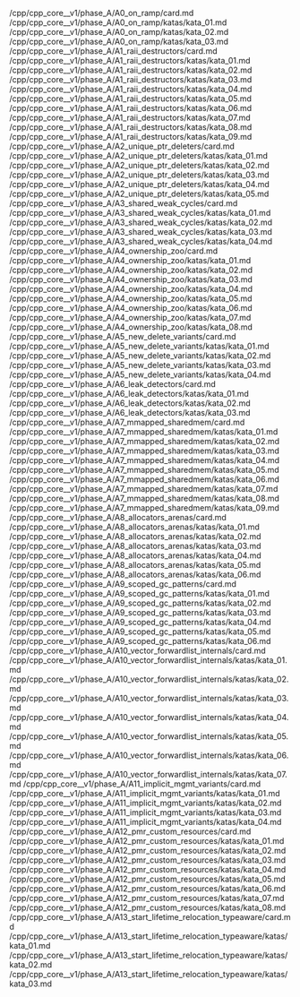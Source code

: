 /cpp/cpp_core__v1/phase_A/A0_on_ramp/card.md
/cpp/cpp_core__v1/phase_A/A0_on_ramp/katas/kata_01.md
/cpp/cpp_core__v1/phase_A/A0_on_ramp/katas/kata_02.md
/cpp/cpp_core__v1/phase_A/A0_on_ramp/katas/kata_03.md
/cpp/cpp_core__v1/phase_A/A1_raii_destructors/card.md
/cpp/cpp_core__v1/phase_A/A1_raii_destructors/katas/kata_01.md
/cpp/cpp_core__v1/phase_A/A1_raii_destructors/katas/kata_02.md
/cpp/cpp_core__v1/phase_A/A1_raii_destructors/katas/kata_03.md
/cpp/cpp_core__v1/phase_A/A1_raii_destructors/katas/kata_04.md
/cpp/cpp_core__v1/phase_A/A1_raii_destructors/katas/kata_05.md
/cpp/cpp_core__v1/phase_A/A1_raii_destructors/katas/kata_06.md
/cpp/cpp_core__v1/phase_A/A1_raii_destructors/katas/kata_07.md
/cpp/cpp_core__v1/phase_A/A1_raii_destructors/katas/kata_08.md
/cpp/cpp_core__v1/phase_A/A1_raii_destructors/katas/kata_09.md
/cpp/cpp_core__v1/phase_A/A2_unique_ptr_deleters/card.md
/cpp/cpp_core__v1/phase_A/A2_unique_ptr_deleters/katas/kata_01.md
/cpp/cpp_core__v1/phase_A/A2_unique_ptr_deleters/katas/kata_02.md
/cpp/cpp_core__v1/phase_A/A2_unique_ptr_deleters/katas/kata_03.md
/cpp/cpp_core__v1/phase_A/A2_unique_ptr_deleters/katas/kata_04.md
/cpp/cpp_core__v1/phase_A/A2_unique_ptr_deleters/katas/kata_05.md
/cpp/cpp_core__v1/phase_A/A3_shared_weak_cycles/card.md
/cpp/cpp_core__v1/phase_A/A3_shared_weak_cycles/katas/kata_01.md
/cpp/cpp_core__v1/phase_A/A3_shared_weak_cycles/katas/kata_02.md
/cpp/cpp_core__v1/phase_A/A3_shared_weak_cycles/katas/kata_03.md
/cpp/cpp_core__v1/phase_A/A3_shared_weak_cycles/katas/kata_04.md
/cpp/cpp_core__v1/phase_A/A4_ownership_zoo/card.md
/cpp/cpp_core__v1/phase_A/A4_ownership_zoo/katas/kata_01.md
/cpp/cpp_core__v1/phase_A/A4_ownership_zoo/katas/kata_02.md
/cpp/cpp_core__v1/phase_A/A4_ownership_zoo/katas/kata_03.md
/cpp/cpp_core__v1/phase_A/A4_ownership_zoo/katas/kata_04.md
/cpp/cpp_core__v1/phase_A/A4_ownership_zoo/katas/kata_05.md
/cpp/cpp_core__v1/phase_A/A4_ownership_zoo/katas/kata_06.md
/cpp/cpp_core__v1/phase_A/A4_ownership_zoo/katas/kata_07.md
/cpp/cpp_core__v1/phase_A/A4_ownership_zoo/katas/kata_08.md
/cpp/cpp_core__v1/phase_A/A5_new_delete_variants/card.md
/cpp/cpp_core__v1/phase_A/A5_new_delete_variants/katas/kata_01.md
/cpp/cpp_core__v1/phase_A/A5_new_delete_variants/katas/kata_02.md
/cpp/cpp_core__v1/phase_A/A5_new_delete_variants/katas/kata_03.md
/cpp/cpp_core__v1/phase_A/A5_new_delete_variants/katas/kata_04.md
/cpp/cpp_core__v1/phase_A/A6_leak_detectors/card.md
/cpp/cpp_core__v1/phase_A/A6_leak_detectors/katas/kata_01.md
/cpp/cpp_core__v1/phase_A/A6_leak_detectors/katas/kata_02.md
/cpp/cpp_core__v1/phase_A/A6_leak_detectors/katas/kata_03.md
/cpp/cpp_core__v1/phase_A/A7_mmapped_sharedmem/card.md
/cpp/cpp_core__v1/phase_A/A7_mmapped_sharedmem/katas/kata_01.md
/cpp/cpp_core__v1/phase_A/A7_mmapped_sharedmem/katas/kata_02.md
/cpp/cpp_core__v1/phase_A/A7_mmapped_sharedmem/katas/kata_03.md
/cpp/cpp_core__v1/phase_A/A7_mmapped_sharedmem/katas/kata_04.md
/cpp/cpp_core__v1/phase_A/A7_mmapped_sharedmem/katas/kata_05.md
/cpp/cpp_core__v1/phase_A/A7_mmapped_sharedmem/katas/kata_06.md
/cpp/cpp_core__v1/phase_A/A7_mmapped_sharedmem/katas/kata_07.md
/cpp/cpp_core__v1/phase_A/A7_mmapped_sharedmem/katas/kata_08.md
/cpp/cpp_core__v1/phase_A/A7_mmapped_sharedmem/katas/kata_09.md
/cpp/cpp_core__v1/phase_A/A8_allocators_arenas/card.md
/cpp/cpp_core__v1/phase_A/A8_allocators_arenas/katas/kata_01.md
/cpp/cpp_core__v1/phase_A/A8_allocators_arenas/katas/kata_02.md
/cpp/cpp_core__v1/phase_A/A8_allocators_arenas/katas/kata_03.md
/cpp/cpp_core__v1/phase_A/A8_allocators_arenas/katas/kata_04.md
/cpp/cpp_core__v1/phase_A/A8_allocators_arenas/katas/kata_05.md
/cpp/cpp_core__v1/phase_A/A8_allocators_arenas/katas/kata_06.md
/cpp/cpp_core__v1/phase_A/A9_scoped_gc_patterns/card.md
/cpp/cpp_core__v1/phase_A/A9_scoped_gc_patterns/katas/kata_01.md
/cpp/cpp_core__v1/phase_A/A9_scoped_gc_patterns/katas/kata_02.md
/cpp/cpp_core__v1/phase_A/A9_scoped_gc_patterns/katas/kata_03.md
/cpp/cpp_core__v1/phase_A/A9_scoped_gc_patterns/katas/kata_04.md
/cpp/cpp_core__v1/phase_A/A9_scoped_gc_patterns/katas/kata_05.md
/cpp/cpp_core__v1/phase_A/A9_scoped_gc_patterns/katas/kata_06.md
/cpp/cpp_core__v1/phase_A/A10_vector_forwardlist_internals/card.md
/cpp/cpp_core__v1/phase_A/A10_vector_forwardlist_internals/katas/kata_01.md
/cpp/cpp_core__v1/phase_A/A10_vector_forwardlist_internals/katas/kata_02.md
/cpp/cpp_core__v1/phase_A/A10_vector_forwardlist_internals/katas/kata_03.md
/cpp/cpp_core__v1/phase_A/A10_vector_forwardlist_internals/katas/kata_04.md
/cpp/cpp_core__v1/phase_A/A10_vector_forwardlist_internals/katas/kata_05.md
/cpp/cpp_core__v1/phase_A/A10_vector_forwardlist_internals/katas/kata_06.md
/cpp/cpp_core__v1/phase_A/A10_vector_forwardlist_internals/katas/kata_07.md
/cpp/cpp_core__v1/phase_A/A11_implicit_mgmt_variants/card.md
/cpp/cpp_core__v1/phase_A/A11_implicit_mgmt_variants/katas/kata_01.md
/cpp/cpp_core__v1/phase_A/A11_implicit_mgmt_variants/katas/kata_02.md
/cpp/cpp_core__v1/phase_A/A11_implicit_mgmt_variants/katas/kata_03.md
/cpp/cpp_core__v1/phase_A/A11_implicit_mgmt_variants/katas/kata_04.md
/cpp/cpp_core__v1/phase_A/A12_pmr_custom_resources/card.md
/cpp/cpp_core__v1/phase_A/A12_pmr_custom_resources/katas/kata_01.md
/cpp/cpp_core__v1/phase_A/A12_pmr_custom_resources/katas/kata_02.md
/cpp/cpp_core__v1/phase_A/A12_pmr_custom_resources/katas/kata_03.md
/cpp/cpp_core__v1/phase_A/A12_pmr_custom_resources/katas/kata_04.md
/cpp/cpp_core__v1/phase_A/A12_pmr_custom_resources/katas/kata_05.md
/cpp/cpp_core__v1/phase_A/A12_pmr_custom_resources/katas/kata_06.md
/cpp/cpp_core__v1/phase_A/A12_pmr_custom_resources/katas/kata_07.md
/cpp/cpp_core__v1/phase_A/A12_pmr_custom_resources/katas/kata_08.md
/cpp/cpp_core__v1/phase_A/A13_start_lifetime_relocation_typeaware/card.md
/cpp/cpp_core__v1/phase_A/A13_start_lifetime_relocation_typeaware/katas/kata_01.md
/cpp/cpp_core__v1/phase_A/A13_start_lifetime_relocation_typeaware/katas/kata_02.md
/cpp/cpp_core__v1/phase_A/A13_start_lifetime_relocation_typeaware/katas/kata_03.md
